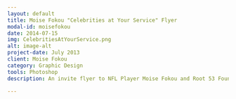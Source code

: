 ```yaml
---
layout: default
title: Moise Fokou "Celebrities at Your Service" Flyer
modal-id: moisefokou
date: 2014-07-15
img: CelebritiesAtYourService.png
alt: image-alt
project-date: July 2013
client: Moise Fokou
category: Graphic Design
tools: Photoshop
description: An invite flyer to NFL Player Moise Fokou and Root 53 Foundation's dinner event featuring celebrity waiters.

---
```

